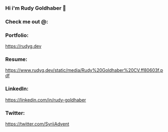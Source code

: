 ### Hi i'm Rudy Goldhaber 👋

### Check me out @:

### Portfolio:
https://rudyg.dev

### Resume:
https://www.rudyg.dev/static/media/Rudy%20Goldhaber%20CV.ff80603f.pdf

### LinkedIn:
https://linkedin.com/in/rudy-goldhaber

### Twitter:
https://twitter.com/SyriiAdvent

<!--
**SyriiAdvent/syriiadvent** is a ✨ _special_ ✨ repository because its `README.md` (this file) appears on your GitHub profile.
